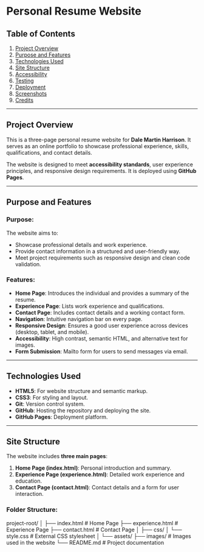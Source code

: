 # Personal Resume Website

## Table of Contents
1. [Project Overview](#project-overview)
2. [Purpose and Features](#purpose-and-features)
3. [Technologies Used](#technologies-used)
4. [Site Structure](#site-structure)
5. [Accessibility](#accessibility)
6. [Testing](#testing)
7. [Deployment](#deployment)
8. [Screenshots](#screenshots)
9. [Credits](#credits)

---

## Project Overview

This is a three-page personal resume website for **Dale Martin Harrison**. It serves as an online portfolio to showcase professional experience, skills, qualifications, and contact details. 

The website is designed to meet **accessibility standards**, user experience principles, and responsive design requirements. It is deployed using **GitHub Pages**.

---

## Purpose and Features

### Purpose:
The website aims to:
- Showcase professional details and work experience.
- Provide contact information in a structured and user-friendly way.
- Meet project requirements such as responsive design and clean code validation.

### Features:
- **Home Page**: Introduces the individual and provides a summary of the resume.
- **Experience Page**: Lists work experience and qualifications.
- **Contact Page**: Includes contact details and a working contact form.
- **Navigation**: Intuitive navigation bar on every page.
- **Responsive Design**: Ensures a good user experience across devices (desktop, tablet, and mobile).
- **Accessibility**: High contrast, semantic HTML, and alternative text for images.
- **Form Submission**: Mailto form for users to send messages via email.

---

## Technologies Used

- **HTML5**: For website structure and semantic markup.
- **CSS3**: For styling and layout.
- **Git**: Version control system.
- **GitHub**: Hosting the repository and deploying the site.
- **GitHub Pages**: Deployment platform.

---

## Site Structure

The website includes **three main pages**:
1. **Home Page (index.html)**: Personal introduction and summary.
2. **Experience Page (experience.html)**: Detailed work experience and education.
3. **Contact Page (contact.html)**: Contact details and a form for user interaction.

### Folder Structure:

project-root/ │ ├── index.html # Home Page ├── experience.html # Experience Page ├── contact.html # Contact Page │ ├── css/ │ └── style.css # External CSS stylesheet │ └── assets/ ├── images/ # Images used in the website └── README.md # Project documentation
